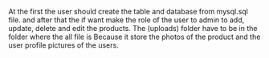 At the first the user should create the table and database from mysql.sql file.
and after that the if want make the role of the user to admin to add, update, delete and edit the products.
The (uploads) folder have to be in the folder where the all file is Because it store the photos of the product and the user profile pictures of the users.
